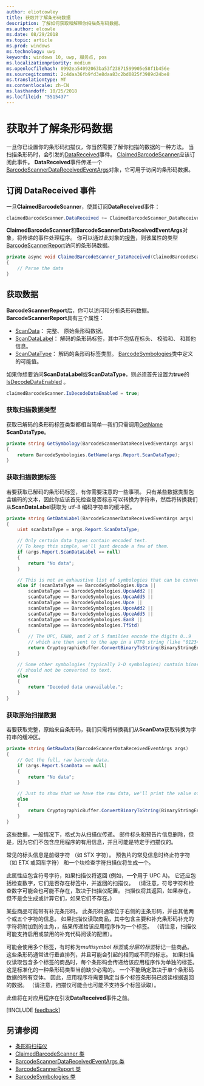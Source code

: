 ```yaml
---
author: eliotcowley
title: 获取并了解条形码数据
description: 了解如何获取和解释你扫描条形码数据。
ms.author: elcowle
ms.date: 08/29/2018
ms.topic: article
ms.prod: windows
ms.technology: uwp
keywords: windows 10, uwp, 服务点, pos
ms.localizationpriority: medium
ms.openlocfilehash: 0992ea54092063ba53f23871599905e58f1b456e
ms.sourcegitcommit: 2c4daa36fb9fd3e8daa83c2bd0825f3989d24be8
ms.translationtype: MT
ms.contentlocale: zh-CN
ms.lasthandoff: 10/25/2018
ms.locfileid: "5515437"
---
```

# <a name="obtain-and-understand-barcode-data"></a>获取并了解条形码数据

一旦你已设置你的条形码扫描仪，你当然需要了解你扫描的数据的一种方法。 当扫描条形码时，会引发的[DataReceived](https://docs.microsoft.com/uwp/api/windows.devices.pointofservice.claimedbarcodescanner.datareceived)事件。 [ClaimedBarcodeScanner](https://docs.microsoft.com/uwp/api/windows.devices.pointofservice.claimedbarcodescanner)应该订阅此事件。 **DataReceived**事件传递一个[BarcodeScannerDataReceivedEventArgs](https://docs.microsoft.com/uwp/api/windows.devices.pointofservice.barcodescannerdatareceivedeventargs)对象，它可用于访问的条形码数据。

## <a name="subscribe-to-the-datareceived-event"></a>订阅 DataReceived 事件

一旦**ClaimedBarcodeScanner**，使其订阅**DataReceived**事件：

```cs
claimedBarcodeScanner.DataReceived += ClaimedBarcodeScanner_DataReceived;
```

**ClaimedBarcodeScanner**和**BarcodeScannerDataReceivedEventArgs**对象，将传递的事件处理程序。 你可以通过此对象的[报告](https://docs.microsoft.com/uwp/api/windows.devices.pointofservice.barcodescannerdatareceivedeventargs.report#Windows_Devices_PointOfService_BarcodeScannerDataReceivedEventArgs_Report)，则该属性的类型[BarcodeScannerReport](https://docs.microsoft.com/uwp/api/windows.devices.pointofservice.barcodescannerreport)访问的条形码数据。

```cs
private async void ClaimedBarcodeScanner_DataReceived(ClaimedBarcodeScanner sender, BarcodeScannerDataReceivedEventArgs args)
{
    // Parse the data
}
```

## <a name="get-the-data"></a>获取数据

**BarcodeScannerReport**后，你可以访问和分析条形码数据。 **BarcodeScannerReport**具有三个属性：

* [ScanData](https://docs.microsoft.com/uwp/api/windows.devices.pointofservice.barcodescannerreport.scandata)： 完整、 原始条形码数据。
* [ScanDataLabel](https://docs.microsoft.com/uwp/api/windows.devices.pointofservice.barcodescannerreport.scandatalabel)： 解码的条形码标签，其中不包括在标头、 校验和、 和其他信息。
* [ScanDataType](https://docs.microsoft.com/uwp/api/windows.devices.pointofservice.barcodescannerreport.scandatatype)： 解码的条形码标签类型。 [BarcodeSymbologies](https://docs.microsoft.com/uwp/api/windows.devices.pointofservice.barcodesymbologies)类中定义的可能值。

如果你想要访问**ScanDataLabel**或**ScanDataType**，则必须首先设置为**true**的[IsDecodeDataEnabled](https://docs.microsoft.com/uwp/api/windows.devices.pointofservice.claimedbarcodescanner.isdecodedataenabled#Windows_Devices_PointOfService_ClaimedBarcodeScanner_IsDecodeDataEnabled) 。

```cs
claimedBarcodeScanner.IsDecodeDataEnabled = true;
```

### <a name="get-the-scan-data-type"></a>获取扫描数据类型

获取已解码的条形码标签类型都相当简单&mdash;我们只需调用[GetName](https://docs.microsoft.com/uwp/api/windows.devices.pointofservice.barcodesymbologies.getname) **ScanDataType**。

```cs
private string GetSymbology(BarcodeScannerDataReceivedEventArgs args)
{
    return BarcodeSymbologies.GetName(args.Report.ScanDataType);
}
```

### <a name="get-the-scan-data-label"></a>获取扫描数据标签

若要获取已解码的条形码标签，有你需要注意的一些事项。 只有某些数据类型包含编码的文本，因此你应该首先检查是否标志可以转换为字符串，然后将转换我们从**ScanDataLabel**获取为 utf-8 编码字符串的缓冲区。

```cs
private string GetDataLabel(BarcodeScannerDataReceivedEventArgs args)
{
    uint scanDataType = args.Report.ScanDataType;

    // Only certain data types contain encoded text.
    // To keep this simple, we'll just decode a few of them.
    if (args.Report.ScanDataLabel == null)
    {
        return "No data";
    }

    // This is not an exhaustive list of symbologies that can be converted to a string.
    else if (scanDataType == BarcodeSymbologies.Upca ||
        scanDataType == BarcodeSymbologies.UpcaAdd2 ||
        scanDataType == BarcodeSymbologies.UpcaAdd5 ||
        scanDataType == BarcodeSymbologies.Upce ||
        scanDataType == BarcodeSymbologies.UpceAdd2 ||
        scanDataType == BarcodeSymbologies.UpceAdd5 ||
        scanDataType == BarcodeSymbologies.Ean8 ||
        scanDataType == BarcodeSymbologies.TfStd)
    {
        // The UPC, EAN8, and 2 of 5 families encode the digits 0..9
        // which are then sent to the app in a UTF8 string (like "01234").
        return CryptographicBuffer.ConvertBinaryToString(BinaryStringEncoding.Utf8, args.Report.ScanDataLabel);
    }

    // Some other symbologies (typically 2-D symbologies) contain binary data that
    // should not be converted to text.
    else
    {
        return "Decoded data unavailable.";
    }
}
```

### <a name="get-the-raw-scan-data"></a>获取原始扫描数据

若要获取完整，原始来自条形码，我们只需将转换我们从**ScanData**获取转换为字符串的缓冲区。

```cs
private string GetRawData(BarcodeScannerDataReceivedEventArgs args)
{
    // Get the full, raw barcode data.
    if (args.Report.ScanData == null)
    {
        return "No data";
    }

    // Just to show that we have the raw data, we'll print the value of the bytes.
    else
    {
        return CryptographicBuffer.ConvertBinaryToString(BinaryStringEncoding.Utf8, args.Report.ScanData);
    }
}
```

这些数据，一般情况下，格式为从扫描仪传递。 邮件标头和预告片信息删除，但是，因为它们不包含应用程序的有用信息，并且可能是特定于扫描仪的。

常见的标头信息是前缀字符 （如 STX 字符）。 预告片的常见信息时终止符字符 （如 ETX 或回车字符） 和一个块检查字符扫描仪将生成一个。

此属性应包含符号字符，如果扫描仪将返回 (例如，**一个**用于 UPC A)。 它还应包括检查数字，它们是否存在标签中，并返回的扫描仪。 （请注意，符号字符和检查数字可能会也可能不存在，取决于扫描仪配置。 扫描仪将其返回，如果存在，但不是会生成或计算它们，如果它们不存在。)

某些商品可能带有补充条形码。 此条形码通常位于右侧的主条形码，并由其他两个或五个字符的信息。 如果扫描仪读取商品，其中包含主要和补充条形码补充的字符将附加到的主角，，结果传递给该应用程序作为一个标签。 （请注意，扫描仪可能支持启用或禁用的补充代码阅读的配置）。

可能会使用多个标签，有时称为*multisymbol 标签*或*分层的标签*标记一些商品。 这些条形码通常进行垂直排列，并且可能会引起的相同或不同的标志。 如果扫描仪读取包含多个标签的商品时，每个条形码会传递给该应用程序作为单独的标签。 这是标准化的一种条形码类型当前缺少必需的。 一个不能确定取决于单个条形码数据的所有变体。 因此，应用程序将需要确定当多个标签条形码已阅读根据返回的数据。 （请注意，扫描仪可能会也可能不支持多个标签读取）。

此值将在对应用程序在引发**DataReceived**事件之前。

[!INCLUDE [feedback](./includes/pos-feedback.md)]

## <a name="see-also"></a>另请参阅
* [条形码扫描仪](pos-barcodescanner.md)
* [ClaimedBarcodeScanner 类](https://docs.microsoft.com/uwp/api/windows.devices.pointofservice.barcodesymbologies.getname)
* [BarcodeScannerDataReceivedEventArgs 类](https://docs.microsoft.com/uwp/api/windows.devices.pointofservice.barcodescannerdatareceivedeventargs)
* [BarcodeScannerReport 类](https://docs.microsoft.com/uwp/api/windows.devices.pointofservice.barcodescannerreport)
* [BarcodeSymbologies 类](https://docs.microsoft.com/uwp/api/windows.devices.pointofservice.barcodesymbologies)